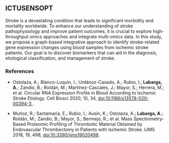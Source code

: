 ## ICTUSENSOPT

Stroke is a devastating condition that leads to significant morbidity and mortality worldwide. To enhance our understanding of stroke pathophysiology and improve patient outcomes, it is crucial to explore high-throughput omics approaches and integrate multi-omics data. In this study, we propose a graph-based integrative approach to identify stroke-related gene expression changes using blood samples from ischemic stroke patients. Our goal is to discover biomarkers that can aid in the diagnosis, etiological classification, and management of stroke.

### References

- Ostolaza, A.; Blanco-Luquin, I.; Urdánoz-Casado, A.; Rubio, I.; **Labarga, A.**; Zandio, B.; Roldán, M.; Martínez-Cascales, J.; Mayor, S.; Herrera, M.; et al. Circular RNA Expression Profile in Blood According to Ischemic Stroke Etiology. Cell Biosci 2020, 10, 34, [doi:10.1186/s13578-020-00394-3 ](https://doi.org/10.1186/s13578-020-00394-3).

- Muñoz, R.; Santamaría, E.; Rubio, I.; Ausín, K.; Ostolaza, A.; **Labarga, A.**; Roldán, M.; Zandio, B.; Mayor, S.; Bermejo, R.; et al. Mass Spectrometry-Based Proteomic Profiling of Thrombotic Material Obtained by Endovascular Thrombectomy in Patients with Ischemic Stroke. IJMS 2018, 19, 498, [doi:10.3390/ijms19020498](https://doi.org/10.3390/ijms19020498).
